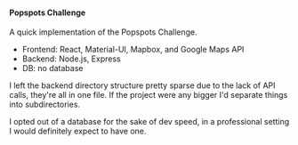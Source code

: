 #### Popspots Challenge

A quick implementation of the Popspots Challenge.

* Frontend: React, Material-UI, Mapbox, and Google Maps API
* Backend: Node.js, Express
* DB: no database

I left the backend directory structure pretty sparse due 
to the lack of API calls, they're all in one file. If the project
were any bigger I'd separate things into subdirectories.

I opted out of a database for the sake of dev speed, in a 
professional setting I would definitely expect to have one.